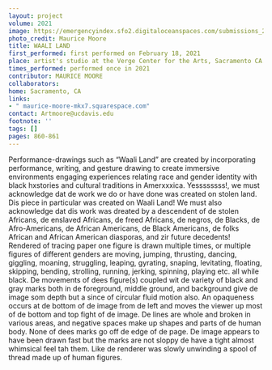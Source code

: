 ```yaml
---
layout: project
volume: 2021
image: https://emergencyindex.sfo2.digitaloceanspaces.com/submissions_2021/images_named/1663330134609__Waali_Land--Maurice_Moore.jpg
photo_credit: Maurice Moore
title: WAALI LAND
first_performed: first performed on February 18, 2021
place: artist's studio at the Verge Center for the Arts, Sacramento CA
times_performed: performed once in 2021
contributor: MAURICE MOORE
collaborators:
home: Sacramento, CA
links:
- " maurice-moore-mkx7.squarespace.com"
contact: Artmoore@ucdavis.edu
footnote: ''
tags: []
pages: 860-861
---
```

Performance-drawings such as “Waali Land” are created by incorporating performance, writing, and gesture drawing to create immersive environments engaging experiences relating race and gender identity with black hxstories and cultural traditions in Amerxxxica. Yessssssss!, we must acknowledge dat de work we do or have done was created on stolen land. Dis piece in particular was created on Waali Land! We must also acknowledge dat dis work was dreated by a descendent of de stolen Africans, de enslaved Africans, de freed Africans, de negros, de Blacks, de Afro-Americans, de African Americans, de Black Americans, de folks African and African American diasporas, and zir future decedents! Rendered of tracing paper one figure is drawn multiple times, or multiple figures of different genders are moving, jumping, thrusting, dancing, giggling, moaning, struggling, leaping, gyrating, snaping, levitating, floating, skipping, bending, strolling, running, jerking, spinning, playing etc. all while black. De movements of dees figure(s) coupled wit de variety of black and gray marks both in de foreground, middle ground, and background give de image som depth but a since of circular fluid motion also. An opaqueness occurs at de bottom of de image from de left and moves the viewer up most of de bottom and top fight of de image. De lines are whole and broken in various areas, and negative spaces make up shapes and parts of de human body. None of dees marks go off de edge of de page. De image appears to have been drawn fast but the marks are not sloppy de have a tight almost whimsical feel tah them. Like de renderer was slowly unwinding a spool of thread made up of human figures. 